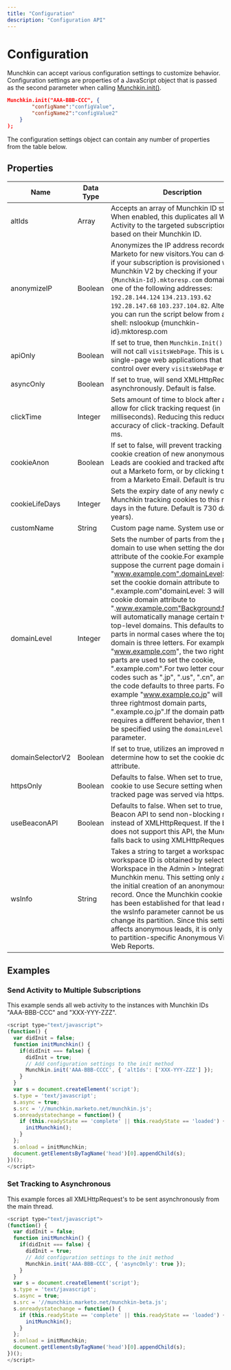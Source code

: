 ```yaml
---
title: "Configuration"
description: "Configuration API"
---
```


# Configuration

Munchkin can accept various configuration settings to customize behavior. Configuration settings are properties of a JavaScript object that is passed as the second parameter when calling [Munchkin.init()](/javascript-api/lead-tracking/api-reference/#munchkin_init).

```json
Munchkin.init("AAA-BBB-CCC", {
        "configName":"configValue",
        "configName2":"configValue2"
    }
);
```

The configuration settings object can contain any number of properties from the table below.

## Properties

| Name | Data Type | Description |
|---|---|---|
| altIds | Array | Accepts an array of Munchkin ID strings. When enabled, this duplicates all Web Activity to the targeted subscriptions, based on their Munchkin ID. |
| anonymizeIP | Boolean | Anonymizes the IP address recorded in Marketo for new visitors.You can determine if your subscription is provisioned with Munchkin V2 by checking if your `{Munchkin-Id}.mktoresp.com` domain has one of the following addresses: `192.28.144.124` `134.213.193.62` `192.28.147.68` `103.237.104.82`. Alternatively, you can run the script below from a unix shell: nslookup {munchkin-id}.mktoresp.com | grep -E -c -e "(192.28.144.124,134.213.193.62,192.28.147.68,103.237.104.82)" If the command outputs '0' then your subscription is not provisioned with Munchkin V2; if it outputs 1 or greater, then it is provisioned. |
| apiOnly | Boolean | If set to true, then `Munchkin.Init()` function will not call `visitsWebPage`. This is useful for single-page web applications that need full control over every `visitsWebPage` event. |
| asyncOnly | Boolean | If set to true, will send XMLHttpRequest's asynchronously. Default is false. |
| clickTime | Integer | Sets amount of time to block after a click to allow for click tracking request (in milliseconds). Reducing this reduces accuracy of click-tracking. Default is 350 ms. |
| cookieAnon | Boolean | If set to false, will prevent tracking and cookie creation of new anonymous leads. Leads are cookied and tracked after filling out a Marketo form, or by clicking through from a Marketo Email. Default is true. |
| cookieLifeDays | Integer | Sets the expiry date of any newly created Munchkin tracking cookies to this many days in the future. Default is 730 days (2 years). |
| customName | String | Custom page name. System use only. |
| domainLevel | Integer | Sets the number of parts from the page's domain to use when setting the domain attribute of the cookie.For example, suppose the current page domain is "www.example.com".domainLevel: 2 will set the cookie domain attribute to ".example.com"domainLevel: 3 will set the cookie domain attribute to ".www.example.com"Background:Munchkin will automatically manage certain two-letter top-level domains. This defaults to two parts in normal cases where the top-level domain is three letters. For example "www.example.com", the two rightmost parts are used to set the cookie, ".example.com".For two letter country codes such as ".jp", ".us", ".cn", and ".uk", the code defaults to three parts. For example "www.example.co.jp" will use three rightmost domain parts, ".example.co.jp".If the domain pattern requires a different behavior, then this must be specified using the `domainLevel` parameter. |
| domainSelectorV2 | Boolean | If set to true, utilizes an improved method to determine how to set the cookie domain attribute. |
| httpsOnly | Boolean | Defaults to false. When set to true, sets cookie to use Secure setting when the tracked page was served via https. |
| useBeaconAPI | Boolean | Defaults to false. When set to true, uses the Beacon API to send non-blocking requests instead of XMLHttpRequest. If the browser does not support this API, the Munchkin falls back to using XMLHttpRequest. |
| wsInfo | String | Takes a string to target a workspace. This workspace ID is obtained by selecting the Workspace in the Admin &gt; Integration &gt; Munchkin menu. This setting only applies to the initial creation of an anonymous lead record. Once the Munchkin cookie value has been established for that lead record, the wsInfo parameter cannot be used to change its partition. Since this setting only affects anonymous leads, it is only relevant to partition-specific Anonymous Visitors in Web Reports. |

## Examples

### Send Activity to Multiple Subscriptions

This example sends all web activity to the instances with Munchkin IDs "AAA-BBB-CCC" and "XXX-YYY-ZZZ".

```javascript
<script type="text/javascript">
(function() {
  var didInit = false;
  function initMunchkin() {
    if(didInit === false) {
      didInit = true;
      // Add configuration settings to the init method
      Munchkin.init('AAA-BBB-CCCC', { 'altIds': ['XXX-YYY-ZZZ'] });
    }
  }
  var s = document.createElement('script');
  s.type = 'text/javascript';
  s.async = true;
  s.src = '//munchkin.marketo.net/munchkin.js';
  s.onreadystatechange = function() {
    if (this.readyState == 'complete' || this.readyState == 'loaded') {
      initMunchkin();
    }
  };
  s.onload = initMunchkin;
  document.getElementsByTagName('head')[0].appendChild(s);
})();
</script>
```

### Set Tracking to Asynchronous

This example forces all XMLHttpRequest's to be sent asynchronously from the main thread.

```javascript
<script type="text/javascript">
(function() {
  var didInit = false;
  function initMunchkin() {
    if(didInit === false) {
      didInit = true;
      // Add configuration settings to the init method
      Munchkin.init('AAA-BBB-CCC', { 'asyncOnly': true });
    }
  }
  var s = document.createElement('script');
  s.type = 'text/javascript';
  s.async = true;
  s.src = '//munchkin.marketo.net/munchkin-beta.js';
  s.onreadystatechange = function() {
    if (this.readyState == 'complete' || this.readyState == 'loaded') {
      initMunchkin();
    }
  };
  s.onload = initMunchkin;
  document.getElementsByTagName('head')[0].appendChild(s);
})();
</script>
```
